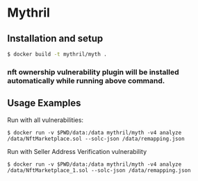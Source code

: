 # Mythril

## Installation and setup

```bash
$ docker build -t mythril/myth .
```

### nft ownership vulnerability plugin will be installed automatically while running above command.

## Usage Examples

Run with all vulnerabilities:

```
$ docker run -v $PWD/data:/data mythril/myth -v4 analyze /data/NftMarketplace.sol --solc-json /data/remapping.json
```

Run with Seller Address Verification vulnerability

```
$ docker run -v $PWD/data:/data mythril/myth -v4 analyze /data/NftMarketplace_1.sol --solc-json /data/remapping.json
```